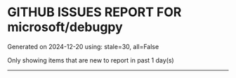 
# GITHUB ISSUES REPORT FOR microsoft/debugpy


Generated on 2024-12-20 using: stale=30, all=False


Only showing items that are new to report in past 1 day(s)


---




















